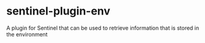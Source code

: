 # sentinel-plugin-env
A plugin for Sentinel that can be used to retrieve information that is stored in the environment
